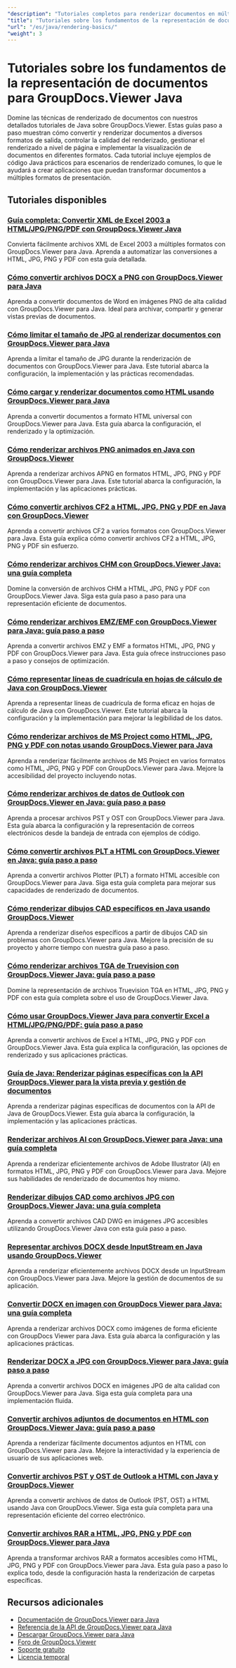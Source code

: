 ```yaml
---
"description": "Tutoriales completos para renderizar documentos en múltiples formatos de salida, incluidos HTML, PDF y formatos de imagen, utilizando GroupDocs.Viewer para Java."
"title": "Tutoriales sobre los fundamentos de la representación de documentos para GroupDocs.Viewer Java"
"url": "/es/java/rendering-basics/"
"weight": 3
---
```


# Tutoriales sobre los fundamentos de la representación de documentos para GroupDocs.Viewer Java

Domine las técnicas de renderizado de documentos con nuestros detallados tutoriales de Java sobre GroupDocs.Viewer. Estas guías paso a paso muestran cómo convertir y renderizar documentos a diversos formatos de salida, controlar la calidad del renderizado, gestionar el renderizado a nivel de página e implementar la visualización de documentos en diferentes formatos. Cada tutorial incluye ejemplos de código Java prácticos para escenarios de renderizado comunes, lo que le ayudará a crear aplicaciones que puedan transformar documentos a múltiples formatos de presentación.

## Tutoriales disponibles

### [Guía completa: Convertir XML de Excel 2003 a HTML/JPG/PNG/PDF con GroupDocs.Viewer Java](./groupdocs-viewer-java-excel-2003-xml-conversion/)
Convierta fácilmente archivos XML de Excel 2003 a múltiples formatos con GroupDocs.Viewer para Java. Aprenda a automatizar las conversiones a HTML, JPG, PNG y PDF con esta guía detallada.

### [Cómo convertir archivos DOCX a PNG con GroupDocs.Viewer para Java](./render-docx-png-groupdocs-viewer-java/)
Aprenda a convertir documentos de Word en imágenes PNG de alta calidad con GroupDocs.Viewer para Java. Ideal para archivar, compartir y generar vistas previas de documentos.

### [Cómo limitar el tamaño de JPG al renderizar documentos con GroupDocs.Viewer para Java](./groupdocs-viewer-java-limit-jpg-size-rendering/)
Aprenda a limitar el tamaño de JPG durante la renderización de documentos con GroupDocs.Viewer para Java. Este tutorial abarca la configuración, la implementación y las prácticas recomendadas.

### [Cómo cargar y renderizar documentos como HTML usando GroupDocs.Viewer para Java](./groupdocs-viewer-java-html-rendering/)
Aprenda a convertir documentos a formato HTML universal con GroupDocs.Viewer para Java. Esta guía abarca la configuración, el renderizado y la optimización.

### [Cómo renderizar archivos PNG animados en Java con GroupDocs.Viewer](./render-apng-groupdocs-viewer-java/)
Aprenda a renderizar archivos APNG en formatos HTML, JPG, PNG y PDF con GroupDocs.Viewer para Java. Este tutorial abarca la configuración, la implementación y las aplicaciones prácticas.

### [Cómo convertir archivos CF2 a HTML, JPG, PNG y PDF en Java con GroupDocs.Viewer](./render-cf2-files-groupdocs-java/)
Aprenda a convertir archivos CF2 a varios formatos con GroupDocs.Viewer para Java. Esta guía explica cómo convertir archivos CF2 a HTML, JPG, PNG y PDF sin esfuerzo.

### [Cómo renderizar archivos CHM con GroupDocs.Viewer Java: una guía completa](./render-chm-groupdocs-viewer-java/)
Domine la conversión de archivos CHM a HTML, JPG, PNG y PDF con GroupDocs.Viewer Java. Siga esta guía paso a paso para una representación eficiente de documentos.

### [Cómo renderizar archivos EMZ/EMF con GroupDocs.Viewer para Java: guía paso a paso](./render-emz-emf-groupdocs-viewer-java/)
Aprenda a convertir archivos EMZ y EMF a formatos HTML, JPG, PNG y PDF con GroupDocs.Viewer para Java. Esta guía ofrece instrucciones paso a paso y consejos de optimización.

### [Cómo representar líneas de cuadrícula en hojas de cálculo de Java con GroupDocs.Viewer](./render-grid-lines-java-spreadsheets-groupdocs-viewer/)
Aprenda a representar líneas de cuadrícula de forma eficaz en hojas de cálculo de Java con GroupDocs.Viewer. Este tutorial abarca la configuración y la implementación para mejorar la legibilidad de los datos.

### [Cómo renderizar archivos de MS Project como HTML, JPG, PNG y PDF con notas usando GroupDocs.Viewer para Java](./render-ms-project-html-jpg-png-pdf-notes-groupdocs-java/)
Aprenda a renderizar fácilmente archivos de MS Project en varios formatos como HTML, JPG, PNG y PDF con GroupDocs.Viewer para Java. Mejore la accesibilidad del proyecto incluyendo notas.

### [Cómo renderizar archivos de datos de Outlook con GroupDocs.Viewer en Java: guía paso a paso](./rendering-outlook-data-files-groupdocs-viewer-java/)
Aprenda a procesar archivos PST y OST con GroupDocs.Viewer para Java. Esta guía abarca la configuración y la representación de correos electrónicos desde la bandeja de entrada con ejemplos de código.

### [Cómo convertir archivos PLT a HTML con GroupDocs.Viewer en Java: guía paso a paso](./render-plt-files-html-groupdocs-viewer-java/)
Aprenda a convertir archivos Plotter (PLT) a formato HTML accesible con GroupDocs.Viewer para Java. Siga esta guía completa para mejorar sus capacidades de renderizado de documentos.

### [Cómo renderizar dibujos CAD específicos en Java usando GroupDocs.Viewer](./render-cad-groupdocs-viewer-java/)
Aprenda a renderizar diseños específicos a partir de dibujos CAD sin problemas con GroupDocs.Viewer para Java. Mejore la precisión de su proyecto y ahorre tiempo con nuestra guía paso a paso.

### [Cómo renderizar archivos TGA de Truevision con GroupDocs.Viewer Java: guía paso a paso](./render-tga-files-groupdocs-viewer-java-guide/)
Domine la representación de archivos Truevision TGA en HTML, JPG, PNG y PDF con esta guía completa sobre el uso de GroupDocs.Viewer Java.

### [Cómo usar GroupDocs.Viewer Java para convertir Excel a HTML/JPG/PNG/PDF: guía paso a paso](./groupdocs-viewer-java-excel-to-html-jpg-png-pdf/)
Aprenda a convertir archivos de Excel a HTML, JPG, PNG y PDF con GroupDocs.Viewer Java. Esta guía explica la configuración, las opciones de renderizado y sus aplicaciones prácticas.

### [Guía de Java: Renderizar páginas específicas con la API GroupDocs.Viewer para la vista previa y gestión de documentos](./java-groupdocs-viewer-render-pages-api-tutorial/)
Aprenda a renderizar páginas específicas de documentos con la API de Java de GroupDocs.Viewer. Esta guía abarca la configuración, la implementación y las aplicaciones prácticas.

### [Renderizar archivos AI con GroupDocs.Viewer para Java: una guía completa](./render-ai-files-groupdocs-viewer-java/)
Aprenda a renderizar eficientemente archivos de Adobe Illustrator (AI) en formatos HTML, JPG, PNG y PDF con GroupDocs.Viewer para Java. Mejore sus habilidades de renderizado de documentos hoy mismo.

### [Renderizar dibujos CAD como archivos JPG con GroupDocs.Viewer Java: una guía completa](./render-cad-drawings-jpg-groupdocs-viewer-java/)
Aprenda a convertir archivos CAD DWG en imágenes JPG accesibles utilizando GroupDocs.Viewer Java con esta guía paso a paso.

### [Representar archivos DOCX desde InputStream en Java usando GroupDocs.Viewer](./render-docx-from-inputstream-groupdocs-viewer-java/)
Aprenda a renderizar eficientemente archivos DOCX desde un InputStream con GroupDocs.Viewer para Java. Mejore la gestión de documentos de su aplicación.

### [Convertir DOCX en imagen con GroupDocs Viewer para Java: una guía completa](./groupdocs-viewer-java-render-docx-to-image/)
Aprenda a renderizar archivos DOCX como imágenes de forma eficiente con GroupDocs Viewer para Java. Esta guía abarca la configuración y las aplicaciones prácticas.

### [Renderizar DOCX a JPG con GroupDocs.Viewer para Java: guía paso a paso](./render-docx-to-jpg-groupdocs-viewer-java/)
Aprenda a convertir archivos DOCX en imágenes JPG de alta calidad con GroupDocs.Viewer para Java. Siga esta guía completa para una implementación fluida.

### [Convertir archivos adjuntos de documentos en HTML con GroupDocs.Viewer Java: guía paso a paso](./render-document-attachments-html-groupdocs-viewer-java/)
Aprenda a renderizar fácilmente documentos adjuntos en HTML con GroupDocs.Viewer para Java. Mejore la interactividad y la experiencia de usuario de sus aplicaciones web.

### [Convertir archivos PST y OST de Outlook a HTML con Java y GroupDocs.Viewer](./render-outlook-data-html-groupdocs-java/)
Aprenda a convertir archivos de datos de Outlook (PST, OST) a HTML usando Java con GroupDocs.Viewer. Siga esta guía completa para una representación eficiente del correo electrónico.

### [Convertir archivos RAR a HTML, JPG, PNG y PDF con GroupDocs.Viewer para Java](./render-rar-files-groupdocs-viewer-java/)
Aprenda a transformar archivos RAR a formatos accesibles como HTML, JPG, PNG y PDF con GroupDocs.Viewer para Java. Esta guía paso a paso lo explica todo, desde la configuración hasta la renderización de carpetas específicas.

## Recursos adicionales

- [Documentación de GroupDocs.Viewer para Java](https://docs.groupdocs.com/viewer/java/)
- [Referencia de la API de GroupDocs.Viewer para Java](https://reference.groupdocs.com/viewer/java/)
- [Descargar GroupDocs.Viewer para Java](https://releases.groupdocs.com/viewer/java/)
- [Foro de GroupDocs.Viewer](https://forum.groupdocs.com/c/viewer/9)
- [Soporte gratuito](https://forum.groupdocs.com/)
- [Licencia temporal](https://purchase.groupdocs.com/temporary-license/)